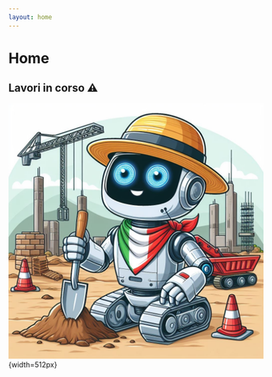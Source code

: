 ```yaml
---
layout: home
---
```

# Home

## Lavori in corso ⚠️

![ita-wip](./assets/images/ita-wip.jpg){width=512px}
